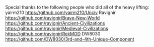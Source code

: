 Special thanks to the following people who did all of the heavy lifting:
yairm210  https://github.com/yairm210/Unciv
Ravignir  https://github.com/ravignir/Brave-New-World
          https://github.com/ravignir/Ancient-Civilizations
          https://github.com/ravignir/Medieval-Civilizations
          https://github.com/ravignir/RekMOD
DW8030    https://github.com/DW8030/3rd-and-4th-Unique-Component
